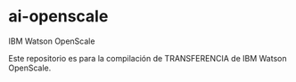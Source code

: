 # ai-openscale
IBM Watson OpenScale

Este repositorio es para la compilación de TRANSFERENCIA de IBM Watson OpenScale.
